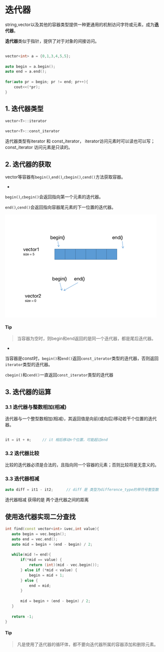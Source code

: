 # 迭代器

string,vector以及其他的容器类型提供一种更通用的机制访问字符或元素，成为**迭代器**。

**迭代器**类似于指针，提供了对于对象的间接访问。

```c++

vector<int> a = {0,1,3,4,5,5};

auto begin = a.begin();
auto end = a.end();

for(auto pr = begin; pr != end; pr++){
    cout<<(*pr);
}

```

## 1. 迭代器类型

```c++
vector<T>::iterator 

vector<T>::const_iterator 
```

迭代器类型有iterator 和 const_iterator， iterator访问元素时可以读也可以写；const_iterator 访问元素是只读的。

## 2. 迭代器的获取

vector等容器有`begin()`,`end()`,`cbegin()`,`cend()`方法获取容器。

- 
`begin()`,`cbegin()`会返回指向第一个元素的迭代器。

`end()`,`cend()`会返回指向容器尾元素的下一位置的迭代器。

![](https://github.com/existorlive/existorlivepic/raw/master/%E6%88%AA%E5%B1%8F2020-09-20%20%E4%B8%8B%E5%8D%888.02.53.png)

#### Tip

> 当容器为空时，则begin和end返回的是同一个迭代器，都是尾后迭代器。

- 

当容器是const时，`begin()`和`end()`返回`const_iterator`类型的迭代器，否则返回`iterator`类型的迭代器。

`cbegin()`和`cend()`一直返回`const_iterator`类型的迭代器


## 3. 迭代器的运算

### 3.1 迭代器与整数相加(相减)

迭代器与一个整型数相加(相减)，其返回值是向前(或向后)移动若干个位置的迭代器。

```c++

it = it + n;     // it 相后移动n个位置，可能超过end

```

### 3.2 迭代器比较

比较的迭代器必须是合法的，且指向同一个容器的元素；否则比较将是无意义的。

### 3.3 迭代器相减

```c++
auto diff = it1 - it2;      // diff 是 类型为difference_type的带符号整型数
```
迭代器相减 获得的是 两个迭代器之间的距离


## 使用迭代器实现二分查找

```c++
int find(const vector<int> &vec,int value){
   auto begin = vec.begin();
   auto end = vec.end();
   auto mid = begin + (end - begin) / 2;

   while(mid != end){
       if(*mid == value) {
           return (int)(mid - vec.begin());
       } else if (*mid < value) {
           begin = mid + 1;
       } else {
           end = mid;
       }
       
       mid = begin + (end - begin) / 2;
   }

   return -1;
}

```

#### Tip

> 凡是使用了迭代器的循环体，都不要向迭代器所属的容器添加和删除元素。













